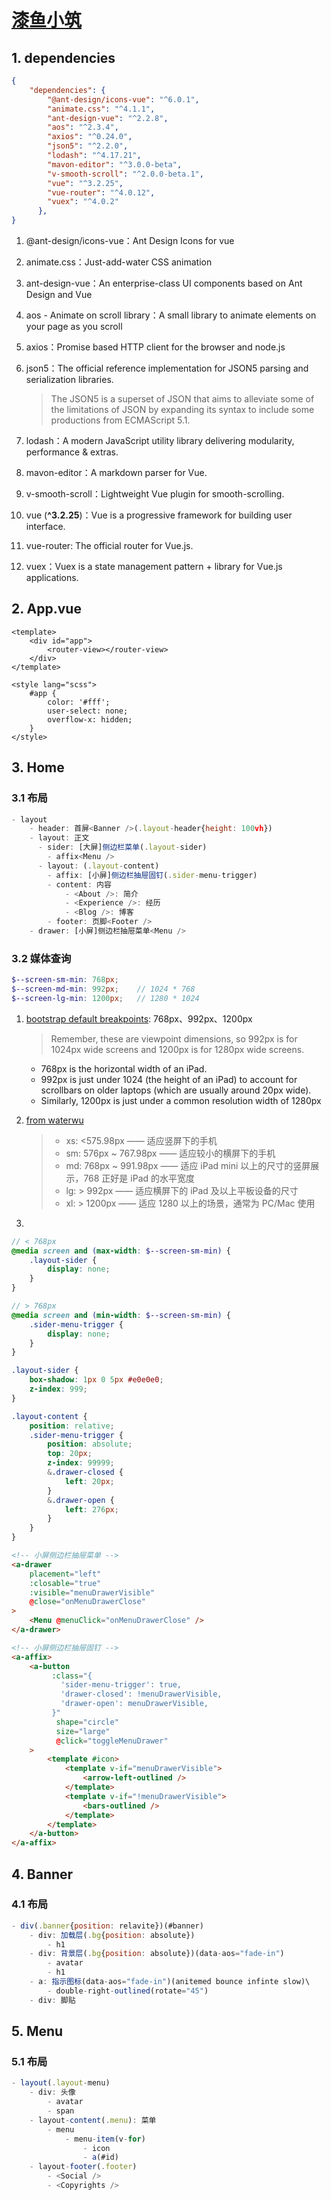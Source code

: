 # [漆鱼小筑](https://yuweiqin.com)


## 1. dependencies

```json
{
    "dependencies": {
        "@ant-design/icons-vue": "^6.0.1",
        "animate.css": "^4.1.1",
        "ant-design-vue": "^2.2.8",
        "aos": "^2.3.4",
        "axios": "^0.24.0",
        "json5": "^2.2.0",
        "lodash": "^4.17.21",
        "mavon-editor": "^3.0.0-beta",
        "v-smooth-scroll": "^2.0.0-beta.1",
        "vue": "^3.2.25",
        "vue-router": "^4.0.12",
        "vuex": "^4.0.2"
      },
}
```

1. @ant-design/icons-vue：Ant Design Icons for vue

2. animate.css：Just-add-water CSS animation

3. ant-design-vue：An enterprise-class UI components based on Ant Design and Vue

4. aos - Animate on scroll library：A small library to animate elements on your page as you scroll

5. axios：Promise based HTTP client for the browser and node.js

6. json5：The official reference implementation for JSON5 parsing and serialization libraries.

   > The JSON5 is a superset of JSON that aims to alleviate some of the limitations of JSON by expanding its syntax to include some productions from ECMAScript 5.1.

7. lodash：A modern JavaScript utility library delivering modularity, performance & extras.
8. mavon-editor：A markdown parser for Vue.
9. v-smooth-scroll：Lightweight Vue plugin for smooth-scrolling.
10. vue (**^3.2.25**)：Vue is a progressive framework for building user interface.
11. vue-router: The official router for Vue.js.
12. vuex：Vuex is a state management pattern + library for Vue.js applications. 

## 2. App.vue

```vue
<template>
	<div id="app">
        <router-view></router-view>
    </div>
</template>

<style lang="scss">
    #app {
        color: '#fff';
        user-select: none;
        overflow-x: hidden;
    }
</style>
```

## 3. Home

### 3.1 布局

```js
- layout
    - header: 首屏<Banner />(.layout-header{height: 100vh})
    - layout: 正文
      - sider: [大屏]侧边栏菜单(.layout-sider)
		- affix<Menu />
      - layout: (.layout-content)
        - affix: [小屏]侧边栏抽屉固钉(.sider-menu-trigger)
        - content: 内容
        	- <About />: 简介
			- <Experience />: 经历
			- <Blog />: 博客
        - footer: 页脚<Footer />
	- drawer: [小屏]侧边栏抽屉菜单<Menu />
```

### 3.2 媒体查询

```scss
$--screen-sm-min: 768px;
$--screen-md-min: 992px;	// 1024 * 768
$--screen-lg-min: 1200px;	// 1280 * 1024
```

1. [bootstrap default breakpoints](https://github.com/twbs/bootstrap/issues/14894): 768px、992px、1200px

   > Remember, these are viewpoint dimensions, so 992px is for 1024px wide screens and 1200px is for 1280px wide screens.

   - 768px is the horizontal width of an iPad.
   - 992px is just under 1024 (the height of an iPad) to account for scrollbars on older laptops (which are usually around 20px wide).
   - Similarly, 1200px is just under a common resolution width of 1280px

2. [from waterwu](https://www.zhihu.com/question/25744494)

   > - xs: <575.98px  ——  适应竖屏下的手机
   > - sm: 576px ~ 767.98px  ——  适应较小的横屏下的手机
   > - md: 768px ~ 991.98px  ——  适应 iPad mini 以上的尺寸的竖屏展示，768 正好是 iPad 的水平宽度
   > - lg: > 992px  ——  适应横屏下的 iPad 及以上平板设备的尺寸
   > - xl: > 1200px  ——  适应 1280 以上的场景，通常为 PC/Mac 使用

3. 

   ```scss
   // < 768px
   @media screen and (max-width: $--screen-sm-min) {
       .layout-sider {
           display: none;
       }
   }
   
   // > 768px
   @media screen and (min-width: $--screen-sm-min) {
       .sider-menu-trigger {
           display: none;
       }
   }
   ```

   ```scss
   .layout-sider {
       box-shadow: 1px 0 5px #e0e0e0;
       z-index: 999;
   }
   
   .layout-content {
       position: relative;
       .sider-menu-trigger {
           position: absolute;
           top: 20px;
           z-index: 99999;
           &.drawer-closed {
               left: 20px;
           }
           &.drawer-open {
               left: 276px;
           }
       }
   }
   ```
   
   ```html
   <!-- 小屏侧边栏抽屉菜单 -->
   <a-drawer
       placement="left"
       :closable="true"
       :visible="menuDrawerVisible"
       @close="onMenuDrawerClose"
   >
       <Menu @menuClick="onMenuDrawerClose" />
   </a-drawer>
   
   <!-- 小屏侧边栏抽屉固钉 -->
   <a-affix>
       <a-button
            :class="{
              'sider-menu-trigger': true,
              'drawer-closed': !menuDrawerVisible,
              'drawer-open': menuDrawerVisible,
            }"
             shape="circle"
             size="large"
             @click="toggleMenuDrawer"
       >
           <template #icon>
               <template v-if="menuDrawerVisible">
                   <arrow-left-outlined />
               </template>
               <template v-if="!menuDrawerVisible">
                   <bars-outlined />
               </template>
           </template>
       </a-button>
   </a-affix>
   ```

## 4. Banner

### 4.1 布局

```js
- div(.banner{position: relavite})(#banner)
    - div: 加载层(.bg{position: absolute})
		- h1
	- div: 背景层(.bg{position: absolute})(data-aos="fade-in")
		- avatar
		- h1
	- a: 指示图标(data-aos="fade-in")(anitemed bounce infinte slow)\
    	- double-right-outlined(rotate="45")
    - div: 脚贴
```

## 5. Menu

### 5.1 布局

```js
- layout(.layout-menu)
	- div: 头像
    	- avatar
		- span
	- layout-content(.menu): 菜单
    	- menu
			- menu-item(v-for)
				- icon
				- a(#id)
    - layout-footer(.footer)
		- <Social />
        - <Copyrights />
```



